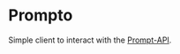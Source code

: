 # Prompto

Simple client to interact with the [Prompt-API](https://github.com/PieterjanCriel/prompt-api).